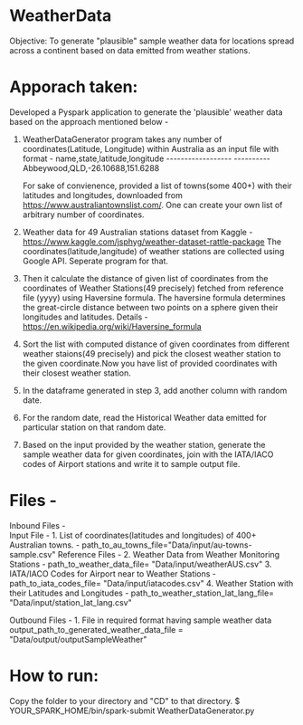 # WeatherData

Objective: To generate "plausible" sample weather data for locations spread across a continent based on data emitted from weather stations.


# Apporach taken: 
Developed a Pyspark application to generate the 'plausible' weather data based on the approach mentioned below - 

1. WeatherDataGenerator program takes any number of coordinates(Latitude, Longitude) within Australia as an input file with format -
                        name,state,latitude,longitude
                        ------------------ ----------
                        Abbeywood,QLD,-26.10688,151.6288

    For sake of convienence, provided a list of towns(some 400+) with their latitudes and longitudes, downloaded from https://www.australiantownslist.com/. One can create your own list of arbitrary number of coordinates.

2. Weather data for 49 Australian stations dataset from Kaggle - https://www.kaggle.com/jsphyg/weather-dataset-rattle-package
The coordinates(latitude,langitude) of weather stations are collected using Google API. Seperate program for that. 

3. Then it  calculate the distance of given list of coordinates from the coordinates of Weather Stations(49 precisely) fetched from reference file (yyyy) using Haversine formula. The haversine formula determines the great-circle distance between two points on a sphere given their longitudes and latitudes. Details - https://en.wikipedia.org/wiki/Haversine_formula

4. Sort the list with computed distance of given coordinates from different weather staions(49 precisely) and pick the closest weather station to the given coordinate.Now you have list of provided coordinates with their closest weather station. 

5. In the dataframe generated in step 3, add another column with random date.

6. For the random date, read the Historical Weather data emitted for particular station on that random date.

7. Based on the input provided by the weather station, generate the sample weather data for given coordinates, join with the IATA/IACO codes of Airport stations and write it to sample output file.


# Files - 
Inbound Files -  
    Input File - 
        1. List of coordinates(latitudes and longitudes) of 400+ Australian towns. - 
        path_to_au_towns_file="Data/input/au-towns-sample.csv"
    Reference Files - 
        2. Weather Data from Weather Monitoring Stations - 
        path_to_weather_data_file= "Data/input/weatherAUS.csv"
        3. IATA/IACO Codes for Airport near to Weather Stations - 
        path_to_iata_codes_file= "Data/input/iatacodes.csv"
        4. Weather Station with their Latitudes and Longitudes - 
        path_to_weather_station_lat_lang_file= "Data/input/station_lat_lang.csv"
        
Outbound Files -
        1. File in required format having sample weather data 
        output_path_to_generated_weather_data_file = "Data/output/outputSampleWeather"
        
        
        
# How to run: 
Copy the folder to your directory and "CD" to that directory.
$ YOUR_SPARK_HOME/bin/spark-submit WeatherDataGenerator.py

